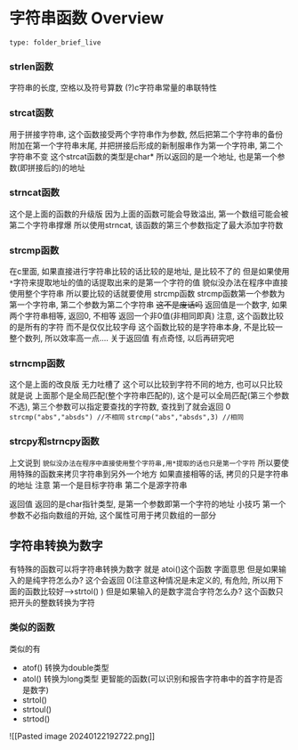 # 字符串函数 Overview
 
```ccard
type: folder_brief_live
```
 
### strlen函数
字符串的长度, 空格以及符号算数
(?)c字符串常量的串联特性
### strcat函数
用于拼接字符串, 这个函数接受两个字符串作为参数, 然后把第二个字符串的备份附加在第一个字符串末尾, 并把拼接后形成的新制服串作为第一个字符串, 第二个字符串不变
这个strcat函数的类型是char* 所以返回的是一个地址, 也是第一个参数(即拼接后的)的地址
### strncat函数
这个是上面的函数的升级版
因为上面的函数可能会导致溢出, 第一个数组可能会被第二个字符串撑爆
所以使用strncat, 该函数的第三个参数指定了最大添加字符数
### strcmp函数
在c里面, 如果直接进行字符串比较的话比较的是地址, 是比较不了的
但是如果使用`*`字符来提取地址的值的话提取出来的是第一个字符的值
貌似没办法在程序中直接使用整个字符串
所以要比较的话就要使用 strcmp函数
strcmp函数第一个参数为第一个字符串, 第二个参数为第二个字符串 ~~这不是废话吗~~
返回值是一个数字, 如果两个字符串相等, 返回0, 不相等 返回一个非0值(非相同即真)
注意, 这个函数比较的是所有的字符 而不是仅仅比较字母
这个函数比较的是字符串本身, 不是比较一整个数列, 所以效率高一点....
关于返回值 有点奇怪, 以后再研究吧
### strncmp函数
这个是上面的改良版 无力吐槽了
这个可以比较到字符不同的地方, 也可以只比较
就是说 上面那个是全局匹配(整个字符串匹配的), 这个是可以全局匹配(第三个参数不选), 第三个参数可以指定要查找的字符数, 查找到了就会返回 0
`strcmp("abs","absds") //不相同`
`strcmp("abs","absds",3) //相同`
### strcpy和strncpy函数
上文说到 `貌似没办法在程序中直接使用整个字符串,用*提取的话也只是第一个字符` 所以要使用特殊的函数来拷贝字符串到另外一个地方
如果直接相等的话, 拷贝的只是字符串的地址
注意 第一个是目标字符串 第二个是源字符串

返回值 返回的是char指针类型, 是第一个参数即第一个字符的地址
小技巧 第一个参数不必指向数组的开始, 这个属性可用于拷贝数组的一部分

## 字符串转换为数字
有特殊的函数可以将字符串转换为数字 
就是 atoi()这个函数 字面意思
但是如果输入的是纯字符怎么办? 这个会返回 0(注意这种情况是未定义的, 有危险, 所以用下面的函数比较好-->strtol() )
但是如果输入的是数字混合字符怎么办? 这个函数只把开头的整数转换为字符
### 类似的函数
类似的有
- atof() 转换为double类型
- atol() 转换为long类型
更智能的函数(可以识别和报告字符串中的首字符是否是数字)
- strtol()
- strtoul()
- strtod()

![[Pasted image 20240122192722.png]]